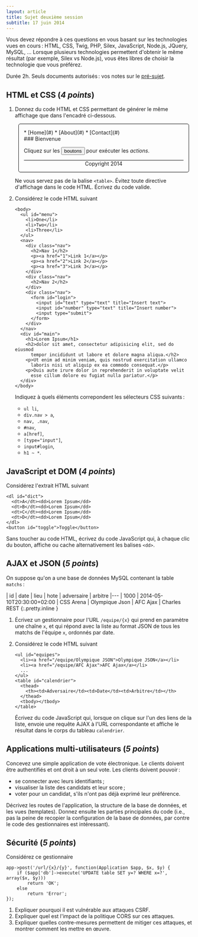 ```yaml
---
layout: article
title: Sujet deuxième session
subtitle: 17 juin 2014
---
```


Vous devez répondre à ces questions en vous basant sur les
technologies vues en cours : HTML, CSS, Twig, PHP, Silex, JavaScript,
Node.js, JQuery, MySQL, ... Lorsque plusieurs technologies permettent
d'obtenir le même résultat (par exemple, Silex vs Node.js), vous êtes
libres de choisir la technologie que vous préférez.

Durée 2h. Seuls documents autorisés : vos notes sur le
[pré-sujet](exam-template).


## HTML et CSS (*4 points*)

1. Donnez du code HTML et CSS permettant de générer le même affichage
   que dans l'encadré ci-dessous.
   
   <style>
   #html-page {
	   width: 90%;
	   margin: auto;
	   border: solid thin black;
	   border-radius: 5px;
	   padding: 1em;
   }
   #html-page nav ul {
		list-style-type: none;
   }
   #html-page nav li {
	   display: inline-block;
	   border-bottom: solid thick black;
	   margin: 0 10x;
	   padding: 1px 20px;
   }
   #html-page footer {
	   border-top: solid thin black;
	   text-align: center;
	   margin: 0;
   }
   </style>
   <div id='html-page'>
   <nav>
   * [Home](#)
   * [About](#)
   * [Contact](#)
   </nav>
   <section>
   ### Bienvenue

   Cliquez sur les <input type="button" value="boutons"> pour exécuter les
   *actions*.
   </section>
   <footer>
   Copyright 2014
   </footer>
   </div>
   
   Ne vous servez pas de la balise `<table>`. Évitez toute directive
   d'affichage dans le code HTML. Écrivez du code valide.


2. Considérez le code HTML suivant
   
   ~~~
   <body>
	 <ul id="menu">
	   <li>One</li>
	   <li>Two</li>
	   <li>Three</li>
	 </ul>
	 <nav>
	   <div class="nav">
		 <h2>Nav 1</h2>
		 <p><a href="1">Link 1</a></p>
		 <p><a href="2">Link 2</a></p>
		 <p><a href="3">Link 3</a></p>
	   </div>
	   <div class="nav">
		 <h2>Nav 2</h2>
	   </div>
	   <div class="nav">
		 <form id="login">
		   <input id="text" type="text" title="Insert text">
		   <input id="number" type="text" title="Insert number">
		   <input type="submit">
		 </form>
	   </div>
	 </nav>
	 <div id="main">
	   <h1>Lorem Ipsum</h1>
	   <h2>dolor sit amet, consectetur adipisicing elit, sed do eiusmod
		 tempor incididunt ut labore et dolore magna aliqua.</h2>
	   <p>Ut enim ad minim veniam, quis nostrud exercitation ullamco
		 laboris nisi ut aliquip ex ea commodo consequat.</p>
	   <p>Duis aute irure dolor in reprehenderit in voluptate velit
		 esse cillum dolore eu fugiat nulla pariatur.</p>
	 </div>
   </body>
   ~~~

   Indiquez à quels éléments correpondent les sélecteurs CSS suivants :

   * `ul li`,
   * `div.nav > a`,
   * `nav, .nav`,
   * `#nav`,
   * `a[href]`,
   * `[type="input"]`,
   * `input#login`,
   * `h1 ~ *`.


## JavaScript et DOM (*4 points*)

Considérez l'extrait HTML suivant

~~~
<dl id="dict">
  <dt>A</dt><dd>Lorem Ipsum</dd>
  <dt>B</dt><dd>Lorem Ipsum</dd>
  <dt>C</dt><dd>Lorem Ipsum</dd>
  <dt>D</dt><dd>Lorem Ipsum</dd>
</dl>
<button id="toggle">Toggle</button>
~~~

Sans toucher au code HTML, écrivez du code JavaScript qui, à chaque
clic du bouton, affiche ou cache alternativement les balises `<dd>`.


## AJAX et JSON (*5 points*)

On suppose qu'on a une base de données MySQL contenant la table
`matchs` :

<style>
  table.inline {
    display: inline-table;
	margin: 0 2em;
  }
</style>

| id | date | lieu | hote | adversaire | arbitre
|---
| 1000 | 2014-05-10T20:30:00+02:00 | CSS Arena | Olympique Json | AFC Ajax | Charles REST
{:.pretty.inline }

1. Écrivez un gestionnaire pour l'URL `/equipe/{x}` qui prend en
   paramètre une chaîne `x`, et qui répond avec la liste au format
   JSON de tous les matchs de l'équipe `x`, ordonnés par date.

2. Considérez le code HTML suivant
   
   ~~~
   <ul id="equipes">
	 <li><a href="/equipe/Olympique JSON">Olympique JSON</a></li>
	 <li><a href="/equipe/AFC Ajax">AFC Ajax</a></li>
	 ...
   </ul>
   <table id="calendrier">
	 <thead>
	   <th><td>Adversaire</td><td>Date</td><td>Arbitre</td></th>
	 </thead>
	 <tbody></tbody>
   </table>
   ~~~
   
   Écrivez du code JavaScript qui, lorsque on clique sur l'un des
   liens de la liste, envoie une requête AJAX à l'URL correspondante
   et affiche le résultat dans le corps du tableau `calendrier`.


## Applications multi-utilisateurs (*5 points*)

Concevez une simple application de vote électronique. Le clients
doivent être authentifiés et ont droit à un seul vote. Les clients
doivent pouvoir :

- se connecter avec leurs identifiants ;
- visualiser la liste des candidats et leur score ;
- voter pour un candidat, s'ils n'ont pas déjà exprimé leur
  préférence.

Décrivez les routes de l'application, la structure de la base de
données, et les vues (templates). Donnez ensuite les parties
principales du code (i.e., pas la peine de recopier la configuration
de la base de données, par contre le code des gestionnaires est
intéressant).


## Sécurité (*5 points*)

Considérez ce gestionnaire

~~~
app->post('/url/{x}/{y}', function(Application $app, $x, $y) {
	if ($app['db']->execute('UPDATE table SET y=? WHERE x=?', array($x, $y)))
		return 'OK';
	else
		return 'Error';
});
~~~

1. Expliquer pourquoi il est vulnérable aux attaques CSRF.
2. Expliquer quel est l'impact de la politique CORS sur ces attaques.
3. Expliquer quelles contre-mesures permettent de mitiger ces
   attaques, et montrer comment les mettre en œuvre.

